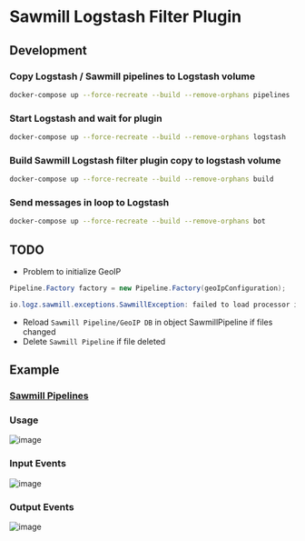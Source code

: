 # Sawmill Logstash Filter Plugin

## Development

### Copy Logstash / Sawmill pipelines to Logstash volume

```bash
docker-compose up --force-recreate --build --remove-orphans pipelines
```

### Start Logstash and wait for plugin

```bash
docker-compose up --force-recreate --build --remove-orphans logstash
```

### Build Sawmill Logstash filter plugin copy to logstash volume

```bash
docker-compose up --force-recreate --build --remove-orphans build
```

### Send messages in loop to Logstash

```bash
docker-compose up --force-recreate --build --remove-orphans bot
```

## TODO

- Problem to initialize GeoIP

```java
Pipeline.Factory factory = new Pipeline.Factory(geoIpConfiguration);
```

```java
io.logz.sawmill.exceptions.SawmillException: failed to load processor io.logz.sawmill.processors.GeoIpProcessor
```

- Reload `Sawmill Pipeline/GeoIP DB` in object SawmillPipeline if files changed
- Delete `Sawmill Pipeline` if file deleted

## Example

### [Sawmill Pipelines](/pipelines/files/pipelines/sawmill)

### Usage
![image](https://user-images.githubusercontent.com/9096064/163799186-c75e1feb-df8b-4cb4-b392-7f96885c9103.png)

### Input Events
![image](https://user-images.githubusercontent.com/9096064/163799526-935d40c5-9cd6-44f6-be55-4a4015f204a1.png)

### Output Events
![image](https://user-images.githubusercontent.com/9096064/163799127-5a2a26f4-66cc-4017-90d7-bf78a395eb0b.png)
